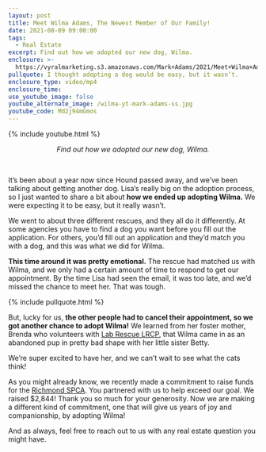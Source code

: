 ```yaml
---
layout: post
title: Meet Wilma Adams, The Newest Member of Our Family!
date: 2021-08-09 09:00:00
tags:
  - Real Estate
excerpt: Find out how we adopted our new dog, Wilma.
enclosure: >-
  https://vyralmarketing.s3.amazonaws.com/Mark+Adams/2021/Meet+Wilma+Adams%2C+The+Newest+Member+of+Our+Family!.mp4
pullquote: I thought adopting a dog would be easy, but it wasn’t.
enclosure_type: video/mp4
enclosure_time:
use_youtube_image: false
youtube_alternate_image: /wilma-yt-mark-adams-ss.jpg
youtube_code: Md2j94mGmos
---
```

{% include youtube.html %}

<p style="text-align:center;"><em>Find out how we adopted our new dog, Wilma.</em></p>

<center>&nbsp;</center>

It’s been about a year now since Hound passed away, and we’ve been talking about getting another dog. Lisa’s really big on the adoption process, so I just wanted to share a bit about **how we ended up adopting Wilma.** We were expecting it to be easy, but it really wasn’t.

We went to about three different rescues, and they all do it differently. At some agencies you have to find a dog you want before you fill out the application. For others, you’d fill out an application and they’d match you with a dog, and this was what we did for Wilma.

**This time around it was pretty emotional.** The rescue had matched us with Wilma, and we only had a certain amount of time to respond to get our appointment. By the time Lisa had seen the email, it was too late, and we’d missed the chance to meet her. That was tough.&nbsp;

{% include pullquote.html %}

But, lucky for us, **the other people had to cancel their appointment, so we got another chance to adopt Wilma\!** We learned from her foster mother, Brenda who volunteers with [Lab Rescue LRCP](https://www.lab-rescue.org/), that Wilma came in as an abandoned pup in pretty bad shape with her little sister Betty.

We’re super excited to have her, and we can’t wait to see what the cats think\!

As you might already know, we recently made a commitment to raise funds for the [Richmond SPCA](https://richmondspca.org/). You partnered with us to help exceed our goal. We raised $2,844\! Thank you so much for your generosity. Now we are making a different kind of commitment, one that will give us years of joy and companionship, by adopting Wilma\!

And as always, feel free to reach out to us with any real estate question you might have.
